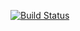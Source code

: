 [![Build Status](https://travis-ci.org/HackThis/hackthis.co.uk.png?branch=dev)](https://travis-ci.org/HackThis/hackthis.co.uk)

